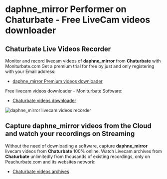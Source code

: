 # daphne_mirror Performer on Chaturbate - Free LiveCam videos downloader

## Chaturbate Live Videos Recorder

Monitor and record livecam videos of **daphne_mirror** from **Chaturbate** with Moniturbate.com
Get a premium trial for free by just and only registering with your Email address:
* [daphne_mirror Premium videos downloader](https://moniturbate.com/request-demo-licence-key.html)

Free livecam videos downloader - Moniturbate Software:
* [Chaturbate videos downloader](https://moniturbate.com/moniturbate-download-software.html)

![daphne_mirror livecam videos recorder](https://peachurnet.com/templates/moniturbate-software.png)


## Capture daphne_mirror videos from the Cloud and watch your recordings on Streaming

Without the need of downloading a software, capture **daphne_mirror** livecam videos from **Chaturbate** 100% online.
Watch Livecam archives from **Chaturbate** unlimitedly from thousands of existing recordings, only on Peachurbate.com and its websites network:
* [Chaturbate videos archives](https://peachurnet.com/)